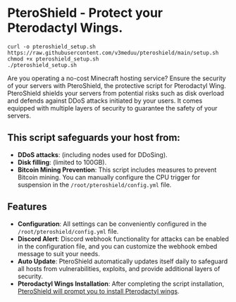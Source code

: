 # PteroShield - Protect your Pterodactyl Wings.

```
curl -o pteroshield_setup.sh https://raw.githubusercontent.com/v3meduu/pteroshield/main/setup.sh
chmod +x pteroshield_setup.sh
./pteroshield_setup.sh
```

Are you operating a no-cost Minecraft hosting service? Ensure the security of your servers with PteroShield, the protective script for Pterodactyl Wing. PteroShield shields your servers from potential risks such as disk overload and defends against DDoS attacks initiated by your users. It comes equipped with multiple layers of security to guarantee the safety of your servers.

## This script safeguards your host from:

- **DDoS attacks**: (including nodes used for DDoSing).
- **Disk filling**: (limited to 100GB).
- **Bitcoin Mining Prevention**: This script includes measures to prevent Bitcoin mining. You can manually configure the CPU trigger for suspension in the `/root/pteroshield/config.yml` file.

## Features

- **Configuration**: All settings can be conveniently configured in the `/root/pteroshield/config.yml` file.
- **Discord Alert**: Discord webhook functionality for attacks can be enabled in the configuration file, and you can customize the webhook embed message to suit your needs.
- **Auto Update**: PteroShield automatically updates itself daily to safeguard all hosts from vulnerabilities, exploits, and provide additional layers of security.
 - **Pterodactyl Wings Installation**: After completing the script installation, [PteroShield will prompt you to install Pterodactyl wings](https://github.com/pterodactyl-installer/pterodactyl-installer).
